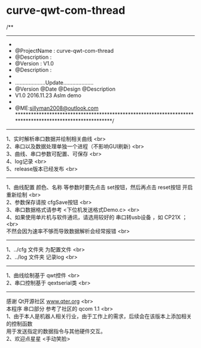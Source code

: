 # curve-qwt-com-thread

/**
*********************************************************************************************************
*
*	@ProjectName : curve-qwt-com-thread
*	@Description : 
*	@Version     : V1.0
*	@Description : 
*
*	....................Update....................
*	@Version  @Date      @Design   @Description
*    V1.0    2016.11.23  Aslm       demo
*
* @ME:sillyman2008@outlook.com
*********************************************************************************************************/

**********************************
1、实时解析串口数据并绘制相关曲线 \<br>  
2、串口以及数据处理单独一个进程（不影响GUI刷新) \<br>   
3、曲线、串口参数可配置、可保存 \<br>  
4、log记录 \<br>  
5、release版本已经发布 \<br>  

**********************************
1、曲线配置 颜色、名称 等参数时要先点击 set按钮，然后再点击 reset按钮 开启重新绘制 \<br>  
2、参数保存请按 cfgSave按钮 \<br>  
3、串口数据格式请参考 <下位机发送格式Demo.c> \<br>  
4、如果使用单片机与软件通讯，请选用较好的 串口转usb设备 ，如 CP21X ； \<br>  
   不然会因为速率不够而导致数据解析会经常报错 \<br>  

**********************************
1、../cfg 文件夹 为配置文件 \<br>  
2、../log 文件夹 记录log \<br>  

**********************************
1、曲线绘制基于 qwt控件 \<br>  
2、串口控制基于 qextserial类 \<br>  

**********************************
感谢 Qt开源社区 www.qter.org \<br>  
本程序 串口部分 参考了社区的 qcom 1.1 \<br>  
1、由于本人是机器人相关行业，由于工作上的需求，后续会在该版本上添加相关的控制函数 <br/>
   用于发送指定的数据指令与其他硬件交互。<br/>
2、欢迎点星星 <手动笑脸> <br/>
